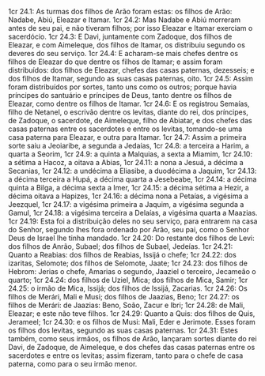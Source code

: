 1cr 24.1: As turmas dos filhos de Arão foram estas: os filhos de Arão: Nadabe, Abiú, Eleazar e Itamar.
1cr 24.2: Mas Nadabe e Abiú morreram antes de seu pai, e não tiveram filhos; por isso Eleazar e Itamar exerciam o sacerdócio.
1cr 24.3: E Davi, juntamente com Zadoque, dos filhos de Eleazar, e com Aimeleque, dos filhos de Itamar, os distribuiu segundo os deveres do seu serviço.
1cr 24.4: E acharam-se mais chefes dentre os filhos de Eleazar do que dentre os filhos de Itamar; e assim foram distribuídos: dos filhos de Eleazar, chefes das casas paternas, dezesseis; e dos filhos de Itamar, segundo as suas casas paternas, oito.
1cr 24.5: Assim foram distribuídos por sortes, tanto uns como os outros; porque havia príncipes do santuário e príncipes de Deus, tanto dentre os filhos de Eleazar, como dentre os filhos de Itamar.
1cr 24.6: E os registrou Semaías, filho de Netanel, o escrivão dentre os levitas, diante do rei, dos príncipes, de Zadoque, o sacerdote, de Aimeleque, filho de Abiatar, e dos chefes das casas paternas entre os sacerdotes e entre os levitas, tomando-se uma casa paterna para Eleazar, e outra para Itamar.
1cr 24.7: Assim a primeira sorte saiu a Jeoiaribe, a segunda a Jedaías,
1cr 24.8: a terceira a Harim, a quarta a Seorim,
1cr 24.9: a quinta a Malquias, a sexta a Miamim,
1cr 24.10: a sétima a Hacoz, a oitava a Abias,
1cr 24.11: a nona a Jesuá, a décima a Secanias,
1cr 24.12: a undécima a Eliasibe, a duodécima a Jaquim,
1cr 24.13: a décima terceira a Hupá, a décima quarta a Jesebeabe,
1cr 24.14: a décima quinta a Bilga, a décima sexta a Imer,
1cr 24.15: a décima sétima a Hezir, a décima oitava a Hapizes,
1cr 24.16: a décima nona a Petaías, a vigésima a Jeezquel,
1cr 24.17: a vigésima primeira a Jaquim, a vigésima segunda a Gamul,
1cr 24.18: a vigésima terceira a Delaías, a vigésima quarta a Maazias.
1cr 24.19: Esta foi a distribuição deles no seu serviço, para entrarem na casa do Senhor, segundo lhes fora ordenado por Arão, seu pai, como o Senhor Deus de Israel lhe tinha mandado.
1cr 24.20: Do restante dos filhos de Levi: dos filhos de Anrão, Subael; dos filhos de Subael, Jedeías.
1cr 24.21: Quanto a Reabias: dos filhos de Reabias, Issijá o chefe;
1cr 24.22: dos izaritas, Selomote; dos filhos de Selomote, Jaate;
1cr 24.23: dos filhos de Hebrom: Jerias o chefe, Amarias o segundo, Jaaziel o terceiro, Jecameão o quarto;
1cr 24.24: dos filhos de Uziel, Mica; dos filhos de Mica, Samir;
1cr 24.25: o irmão de Mica, Issijá; dos filhos de Issijá, Zacarias.
1cr 24.26: Os filhos de Merári, Mali e Musi; dos filhos de Jaazias, Beno;
1cr 24.27: os filhos de Merári: de Jaazias: Beno, Soão, Zacur e Ibri;
1cr 24.28: de Mali, Eleazar; e este não teve filhos.
1cr 24.29: Quanto a Quis: dos filhos de Quis, Jerameel;
1cr 24.30: e os filhos de Musi: Mali, Eder e Jerimote. Esses foram os filhos dos levitas, segundo as suas casas paternas.
1cr 24.31: Estes também, como seus irmãos, os filhos de Arão, lançaram sortes diante do rei Davi, de Zadoque, de Aimeleque, e dos chefes das casas paternas entre os sacerdotes e entre os levitas; assim fizeram, tanto para o chefe de casa paterna, como para o seu irmão menor.

